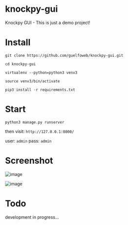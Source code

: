 # knockpy-gui
Knockpy GUI - This is just a demo project!

# Install

`git clone https://github.com/guelfoweb/knockpy-gui.git`

`cd knockpy-gui`

`virtualenv --python=python3 venv3`

`source venv3/bin/activate`

`pip3 install -r requirements.txt`

# Start

`python3 manage.py runserver`

then visit: `http://127.0.0.1:8000/`

user: `admin` 
pass: `admin`

# Screenshot

![image](https://github.com/user-attachments/assets/1eeaa80d-541d-43bf-a9e4-636a7cb0872f)

![image](https://github.com/user-attachments/assets/3d75e286-c4a0-43bd-b138-f044e60bb08c)

# Todo

development in progress...